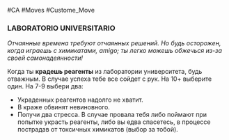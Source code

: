 #CA #Moves #Custome_Move

### LABORATORIO UNIVERSITARIO
*Отчаянные времена требуют отчаянных решений. Но будь осторожен, когда играешь с химикатами, amigo; ты легко можешь обжечься из-за своей самонадеянности!*

Когда ты **крадешь реагенты** из лаборатории университета, будь отважным. В случае успеха тебе все сойдет с рук. На 10+ выберите один. На 7-9 выбери два: 
-  Украденных реагентов надолго не хватит. 
-  В краже обвинят невиновного. 
-  Получи два стресса. 
В случае провала тебя либо поймают при попытке украсть реагенты, либо вы едва спасетесь, в процессе пострадав от токсичных химикатов (выбор за тобой).